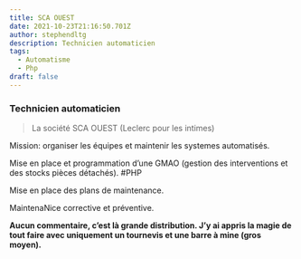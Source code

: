 ```yaml
---
title: SCA OUEST
date: 2021-10-23T21:16:50.701Z
author: stephendltg
description: Technicien automaticien
tags:
  - Automatisme
  - Php
draft: false
---
```

### Technicien automaticien

> La société SCA OUEST (Leclerc pour les intimes)

Mission: organiser les équipes et maintenir les systemes automatisés.

Mise en place et programmation d’une GMAO (gestion des interventions et des stocks pièces détachés). #PHP

Mise en place des plans de maintenance.

MaintenaNice corrective et préventive.

**Aucun commentaire, c’est là grande distribution. J’y ai appris la magie de tout faire avec uniquement un tournevis et une barre à mine (gros moyen).**